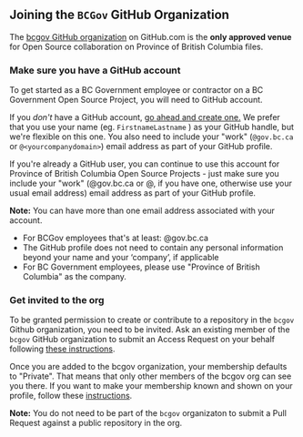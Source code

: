 ## Joining the `BCGov` GitHub Organization

The [bcgov GitHub organization](https://github.com/bcgov) on GitHub.com is the **only approved venue** for Open Source collaboration on Province of British Columbia files.

### Make sure you have a GitHub account

To get started as a BC Government employee or contractor on a BC Government Open Source Project, you will need to GitHub account.  

If you *don't* have a GitHub account, <a href="https://github.com/join"> go ahead and create one.</a> We prefer that you use your name (eg. `FirstnameLastname` ) as your GitHub handle, but we're flexible on this one. You also need to include your "work" (`@gov.bc.ca` or `@<yourcompanydomain>`) email address as part of your GitHub profile.
 
If you're already a GitHub user, you can continue to use this account for Province of British Columbia Open Source Projects - just make sure you include your "work" (@gov.bc.ca or @<yourcompanydomain>, if you have one, otherwise use your usual email address) email address as part of your GitHub profile.		 
  
**Note:** You can have more than one email address associated with your account.  
  
-  For BCGov employees that's at least: @gov.bc.ca		
-  The GitHub profile does not need to contain any personal information beyond your name and your ‘company’, if applicable 		
-  For BC Government employees, please use "Province of British Columbia" as the company.

### Get invited to the org

To be granted permission to create or contribute to a repository in the `bcgov` Github organization, you need to be invited. Ask an existing member of the `bcgov` GitHub organization to submit an Access Request on your behalf following [these instructions](https://developer.gov.bc.ca/User-access-into-Github-or-Openshift).

Once you are added to the bcgov organization, your membership defaults to "Private". That means that only other members of the bcgov org can see you there. If you want to make your membership known and shown on your profile, follow these <a rel="puborg" href="https://help.github.com/articles/publicizing-or-concealing-organization-membership/"> instructions</a>.


**Note:** You do not need to be part of the `bcgov` organizaton to submit a Pull Request against a public repository in the org.
